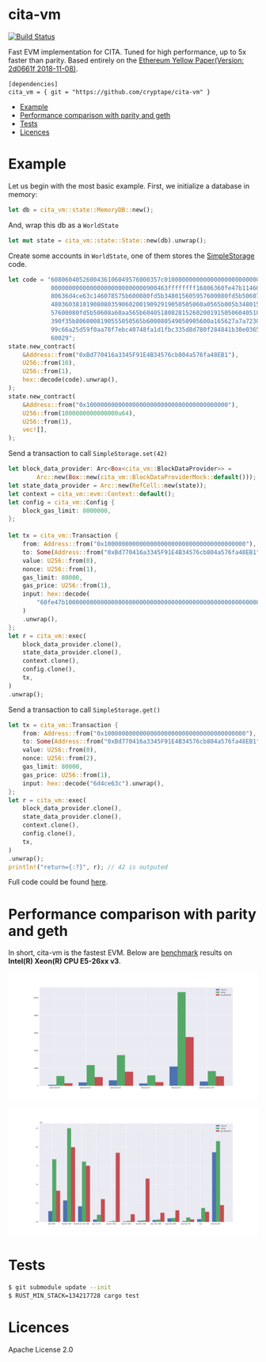 # cita-vm

[![Build Status](https://travis-ci.org/cryptape/cita-vm.svg?branch=master)](https://travis-ci.org/cryptape/cita-vm)

Fast EVM implementation for CITA. Tuned for high performance, up to 5x faster than parity. Based entirely on the [Ethereum Yellow Paper(Version: 2d0661f 2018-11-08)](https://github.com/ethereum/yellowpaper/tree/2d0661fc4924b6095042cba1681cb18e27f9e378).

```
[dependencies]
cita_vm = { git = "https://github.com/cryptape/cita-vm" }
```

- [Example](#Example)
- [Performance comparison with parity and geth](#Performance-comparison-with-parity-and-geth)
- [Tests](#Tests)
- [Licences](#Licences)

# Example

Let us begin with the most basic example. First, we initialize a database in memory:

```rs
let db = cita_vm::state::MemoryDB::new();
```

And, wrap this db as a `WorldState`

```rs
let mut state = cita_vm::state::State::new(db).unwrap();
```

Create some accounts in `WorldState`, one of them stores the [SimpleStorage](./examples/simplestorage.sol) code.

```rs
let code = "6080604052600436106049576000357c0100000000000000000000000000000\
            000000000000000000000000000900463ffffffff16806360fe47b114604e57\
            80636d4ce63c146078575b600080fd5b348015605957600080fd5b506076600\
            4803603810190808035906020019092919050505060a0565b005b3480156083\
            57600080fd5b50608a60aa565b6040518082815260200191505060405180910\
            390f35b8060008190555050565b600080549050905600a165627a7a72305820\
            99c66a25d59f0aa78f7ebc40748fa1d1fbc335d8d780f284841b30e0365acd9\
            60029";
state.new_contract(
    &Address::from("0xBd770416a3345F91E4B34576cb804a576fa48EB1"),
    U256::from(10),
    U256::from(1),
    hex::decode(code).unwrap(),
);
state.new_contract(
    &Address::from("0x1000000000000000000000000000000000000000"),
    U256::from(1000000000000000u64),
    U256::from(1),
    vec![],
);
```

Send a transaction to call `SimpleStorage.set(42)`

```rs
let block_data_provider: Arc<Box<cita_vm::BlockDataProvider>> =
        Arc::new(Box::new(cita_vm::BlockDataProviderMock::default()));
let state_data_provider = Arc::new(RefCell::new(state));
let context = cita_vm::evm::Context::default();
let config = cita_vm::Config {
    block_gas_limit: 8000000,
};

let tx = cita_vm::Transaction {
    from: Address::from("0x1000000000000000000000000000000000000000"),
    to: Some(Address::from("0xBd770416a3345F91E4B34576cb804a576fa48EB1")),
    value: U256::from(0),
    nonce: U256::from(1),
    gas_limit: 80000,
    gas_price: U256::from(1),
    input: hex::decode(
        "60fe47b1000000000000000000000000000000000000000000000000000000000000002a",
    )
    .unwrap(),
};
let r = cita_vm::exec(
    block_data_provider.clone(),
    state_data_provider.clone(),
    context.clone(),
    config.clone(),
    tx,
)
.unwrap();
```

Send a transaction to call `SimpleStorage.get()`

```rs
let tx = cita_vm::Transaction {
    from: Address::from("0x1000000000000000000000000000000000000000"),
    to: Some(Address::from("0xBd770416a3345F91E4B34576cb804a576fa48EB1")),
    value: U256::from(0),
    nonce: U256::from(2),
    gas_limit: 80000,
    gas_price: U256::from(1),
    input: hex::decode("6d4ce63c").unwrap(),
};
let r = cita_vm::exec(
    block_data_provider.clone(),
    state_data_provider.clone(),
    context.clone(),
    config.clone(),
    tx,
)
.unwrap();
println!("return={:?}", r); // 42 is outputed
```

Full code could be found [here](./examples/simplestorage.rs).

# Performance comparison with parity and geth

In short, cita-vm is the fastest EVM. Below are [benchmark](https://github.com/ethereum/tests/tree/develop/VMTests/vmPerformance) results on **Intel(R) Xeon(R) CPU E5-26xx v3**.

![img](./docs/benchmark_sep1.png)

![img](./docs/benchmark_sep2.png)

# Tests

```sh
$ git submodule update --init
$ RUST_MIN_STACK=134217728 cargo test
```

# Licences

Apache License 2.0

